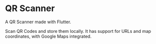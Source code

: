 # QR Scanner

A QR Scanner made with Flutter.

Scan QR Codes and store them locally.
It has support for URLs and map coordinates, with Google Maps integrated.
